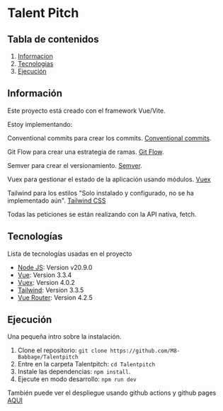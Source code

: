 # Talent Pitch

## Tabla de contenidos

1. [Informacion](#información)
2. [Tecnologias](#tecnologías)
3. [Ejecución](#ejecución)

## Información

Este proyecto está creado con el framework Vue/Vite.

Estoy implementando:

Conventional commits para crear los commits. [Conventional commits](https://www.conventionalcommits.org/en/v1.0.0/).

Git Flow para crear una estrategia de ramas. [Git Flow](https://nvie.com/posts/a-successful-git-branching-model/).

Semver para crear el versionamiento. [Semver](https://semver.org/).

Vuex para gestionar el estado de la aplicación usando módulos. [Vuex](https://vuex.vuejs.org/installation.html#direct-download-cdn)

Tailwind para los estilos "Solo instalado y configurado, no se ha implementado aún". [Tailwind CSS](https://tailwindcss.com/docs/guides/vite#vue)

Todas las peticiones se están realizando con la API nativa, fetch.

## Tecnologías

Lista de tecnologías usadas en el proyecto

- [Node JS](https://nodejs.org/en/): Version v20.9.0
- [Vue](https://vuejs.org/guide/introduction.html): Version 3.3.4
- [Vuex](https://vuex.vuejs.org/installation.html#direct-download-cdn): Version 4.0.2
- [Tailwind](https://tailwindcss.com/docs/guides/vite#vue): Version 3.3.5
- [Vue Router](): Version 4.2.5


## Ejecución

Una pequeña intro sobre la instalación.

1. Clone el repositorio: `git clone https://github.com/M8-Babbage/Talentpitch`
2. Entre en la carpeta Talentpitch: `cd Talentpitch`
3. Instale las dependencias: `npm install`.
4. Ejecute en modo desarrollo: `npm run dev`

También puede ver el despliegue usando github actions y github pages [AQUI](https://m8-babbage.github.io/Talentpitch/offers)